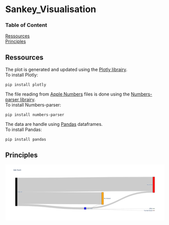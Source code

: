 # Sankey_Visualisation

### Table of Content

[Ressources](#Ressources)   
[Principles](#Principles)

## Ressources

The plot is generated and updated using the [Plotly librairy](https://plotly.com/graphing-libraries/).  
To install Plotly: 
````
pip install plotly
`````

The file reading from [Apple Numbers](https://www.apple.com/numbers/) files is done using the [Numbers-parser librairy](https://pypi.org/project/numbers-parser/).  
To install Numbers-parser: 
````
pip install numbers-parser
`````

The data are handle using [Pandas](https://pandas.pydata.org/) dataframes.  
To install Pandas: 
````
pip install pandas
`````

## Principles

![example plot](https://github.com/glongrais/Sankey_Visualisation/blob/main/Fig/example_plot.png)
